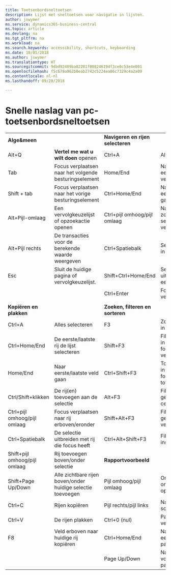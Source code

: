 ```yaml
---
title: Toetsenbordsneltoetsen
description: Lijst met sneltoetsen voor navigatie in lijsten.
author: jswymer
ms.service: dynamics365-business-central
ms.topic: article
ms.devlang: na
ms.tgt_pltfrm: na
ms.workload: na
ms.search.keywords: accessibility, shortcuts, keyboarding
ms.date: 10/01/2018
ms.author: jswymer
ms.translationtype: HT
ms.sourcegitcommit: 9dbd92409ba02281f008246194f3ce0c53e4e001
ms.openlocfilehash: f5c679a962b8eab2742c5224ea86c7329c4a2a09
ms.contentlocale: nl-nl
ms.lasthandoff: 09/28/2018

---
```


# <a name="pc-keyboard-shortcuts-quick-reference"></a>Snelle naslag van pc-toetsenbordsneltoetsen


|||||  
|----------------|-----------|----------------|-----------|    
|**Alge&meen**||**Navigeren en rijen selecteren**||
|Alt+Q|**Vertel me wat u wilt doen** openen|Ctrl+A|Alles selecteren|
|Tab|Focus verplaatsen naar het volgende besturingselement|Home/End|Naar het eerste/laatste veld gaan|
|Shift + tab|Focus verplaatsen naar het vorige besturingselement|Ctrl+Home/End|Naar de eerste/laatste rij gaan|   
|Alt+Pijl-omlaag|Een vervolgkeuzelijst of opzoekactie openen|Ctrl+pijl omhoog/pijl omlaag|Navigeren zonder de selectie te verliezen|
|Alt+Pijl rechts|De transacties voor de berekende waarde weergeven|Ctrl+Spatiebalk|Selectie in-/uitschakelen| 
|Esc|Sluit de huidige pagina of vervolgkeuzelijst.|Shift+Ctrl+Home/End|Selectie uitbreiden naar eerste/laatste rij| 
|||Ctrl+Enter|Focus uit de lijst verplaatsen|
|||||
|**Kopiëren en plakken**||**Zoeken, filteren en sorteren**||
|Ctrl+A|Alles selecteren|F3|Zoeken in-/uitschakelen|
|Ctrl+Home/End|De eerste/laatste rij de lijst selecteren|Shift+F3|Filterdeelvenster in-/uitschakelen; focus op veldfilters|
|Home/End|Naar eerste/laatste veld gaan|Ctrl+Shift+F3|Totalenfilter in-/uitschakelen: focus op totalenfilters|
|Ctrl/Shift+klikken|De rij(en) toevoegen aan de selectie |Alt+F3|Filteren op geselecteerde celwaarde|
|Ctrl+pijl omhoog/pijl omlaag|Focus verplaatsen naar rij erboven/eronder|Shift+Alt+F3|Filter op een geselecteerd veld toevoegen|
|Ctrl+Spatiebalk|De selectie uitbreiden met rij die focus heeft|Ctrl+Alt+Shift+F3|Filters opnieuw instellen|
|Shift+pijl omhoog/pijl omlaag|Rij toevoegen boven/onder selectie|**Rapportvoorbeeld**||
|Shift+Page Up/Down|Alle zichtbare rijen boven/onder huidige selectie toevoegen|Pijl omhoog/pijl omlaag|Omlaag en omlaag schuiven op de pagina
|Ctrl+C|Rijen kopiëren|Pijl rechts/pijl links|Naar rechts/links schuiven |
|Ctrl+V|De rijen plakken|Ctrl+0 (nul)|Pagina in venster passen |
|F8|Veld erboven naar huidige rij kopiëren|Ctrl+Home/End|Naar de eerste/laatste pagina gaan|
|||Page Up/Down|Naar de vorige/volgende pagina gaan|


